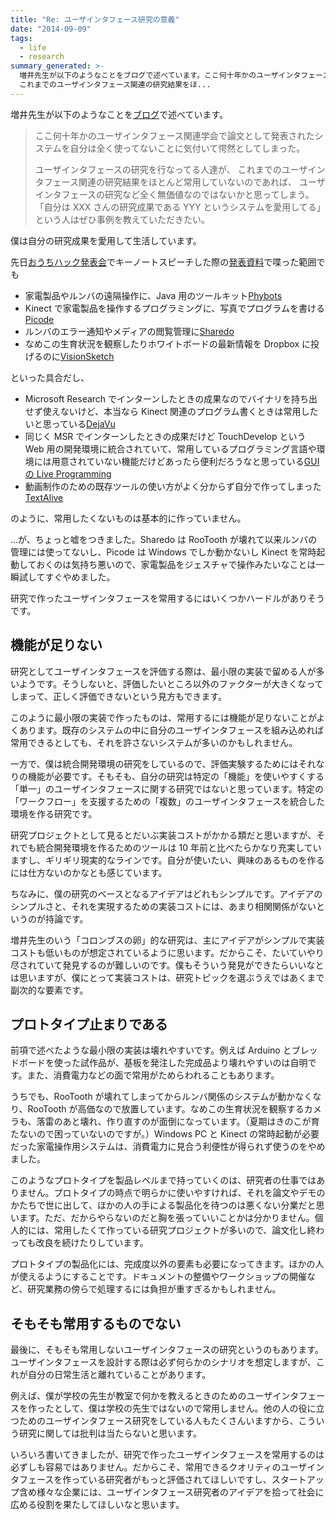 ```yaml
---
title: "Re: ユーザインタフェース研究の意義"
date: "2014-09-09"
tags:
  - life
  - research
summary_generated: >-
  増井先生が以下のようなことをブログで述べています。ここ何十年かのユーザインタフェース関連学会で論文として発表されたシステムを自分は全く使ってないことに気付いて愕然としてしまった。ユーザインタフェースの研究を行なってる人達が、
  これまでのユーザインタフェース関連の研究結果をほ...
---
```


増井先生が以下のようなことを[ブログ](http://masui.blog.jp/archives/1008964475.html "ユーザインタフェース研究の意義 : 続・ユビキタスの街角")で述べています。

> ここ何十年かのユーザインタフェース関連学会で論文として発表されたシステムを自分は全く使ってないことに気付いて愕然としてしまった。
>
> ユーザインタフェースの研究を行なってる人達が、 これまでのユーザインタフェース関連の研究結果をほとんど常用していないのであれば、 ユーザインタフェースの研究など全く無価値なのではないかと思ってしまう。 「自分は XXX さんの研究成果である YYY というシステムを愛用してる」という人はぜひ事例を教えていただきたい。

僕は自分の研究成果を愛用して生活しています。

先日[おうちハック発表会](http://kadecot.net/ouch-hack/ "Kadecot おうちハック発表会")でキーノートスピーチした際の[発表資料](https://www.slideshare.net/arcatdmz/home-hack "もっとおうちハックできるおうち開発環境に向けて─おうちハック事例集─")で喋った範囲でも

- 家電製品やルンバの遠隔操作に、Java 用のツールキット[Phybots](https://junkato.jp/ja/phybots/ "Phybots: 日用品にモビリティを付与するプロトタイピング用ツールキット")
- Kinect で家電製品を操作するプログラミングに、写真でプログラムを書ける[Picode](https://junkato.jp/ja/picode/ "Picode: ソースコードに写真を貼り込める統合開発環境")
- ルンバのエラー通知やメディアの閲覧管理に[Sharedo](https://junkato.jp/ja/sharedo/ "Sharedo: To-doリストによる人-エージェント間のタスク共有")
- なめこの生育状況を観察したりホワイトボードの最新情報を Dropbox に投げるのに[VisionSketch](https://junkato.jp/ja/visionsketch/ "VisionSketch: Integrated Support for Example-Centric Programming of Image Processing Applications")

といった具合だし、

- Microsoft Research でインターンしたときの成果なのでバイナリを持ち出せず使えないけど、本当なら Kinect 関連のプログラム書くときは常用したいと思っている[DejaVu](https://junkato.jp/ja/dejavu/ "DejaVu: Integrated Support for Developing Interactive Camera-Based Programs")
- 同じく MSR でインターンしたときの成果だけど TouchDevelop という Web 用の開発環境に統合されていて、常用しているプログラミング言語や環境には用意されていない機能だけどあったら便利だろうなと思っている[GUI の Live Programming](https://junkato.jp/ja/touchdevelop/ " It's Alive! Continuous Feedback in UI Programming")
- 動画制作のための既存ツールの使い方がよく分からず自分で作ってしまった[TextAlive](https://staff.aist.go.jp/jun.kato/TextAlive/ "TextAlive: 音楽に同期した歌詞アニメーションのKinetic Typography制作環境")

のように、常用したくないものは基本的に作っていません。

…が、ちょっと嘘をつきました。Sharedo は RooTooth が壊れて以来ルンバの管理には使ってないし、Picode は Windows でしか動かないし Kinect を常時起動しておくのは気持ち悪いので、家電製品をジェスチャで操作みたいなことは一瞬試してすぐやめました。

研究で作ったユーザインタフェースを常用するにはいくつかハードルがありそうです。

## 機能が足りない

研究としてユーザインタフェースを評価する際は、最小限の実装で留める人が多いようです。そうしないと、評価したいところ以外のファクターが大きくなってしまって、正しく評価できないという見方もできます。

このように最小限の実装で作ったものは、常用するには機能が足りないことがよくあります。既存のシステムの中に自分のユーザインタフェースを組み込めれば常用できるとしても、それを許さないシステムが多いのかもしれません。

一方で、僕は統合開発環境の研究をしているので、評価実験するためにはそれなりの機能が必要です。そもそも、自分の研究は特定の「機能」を使いやすくする「単一」のユーザインタフェースに関する研究ではないと思っています。特定の「ワークフロー」を支援するための「複数」のユーザインタフェースを統合した環境を作る研究です。

研究プロジェクトとして見るとだいぶ実装コストがかかる類だと思いますが、それでも統合開発環境を作るためのツールは 10 年前と比べたらかなり充実していますし、ギリギリ現実的なラインです。自分が使いたい、興味のあるものを作るには仕方ないのかなとも感じています。

ちなみに、僕の研究のベースとなるアイデアはどれもシンプルです。アイデアのシンプルさと、それを実現するための実装コストには、あまり相関関係がないというのが持論です。

増井先生のいう「コロンブスの卵」的な研究は、主にアイデアがシンプルで実装コストも低いものが想定されているように思います。だからこそ、たいていやり尽されていて発見するのが難しいのです。僕もそういう発見ができたらいいなとは思いますが、僕にとって実装コストは、研究トピックを選ぶうえではあくまで副次的な要素です。

## プロトタイプ止まりである

前項で述べたような最小限の実装は壊れやすいです。例えば Arduino とブレッドボードを使った試作品が、基板を発注した完成品より壊れやすいのは自明です。また、消費電力などの面で常用がためらわれることもあります。

うちでも、RooTooth が壊れてしまってからルンバ関係のシステムが動かなくなり、RooTooth が高価なので放置しています。なめこの生育状況を観察するカメラも、落雷のあと壊れ、作り直すのが面倒になっています。（夏期はきのこが育たないので困っていないのですが。）Windows PC と Kinect の常時起動が必要だった家電操作用システムは、消費電力に見合う利便性が得られず使うのをやめました。

このようなプロトタイプを製品レベルまで持っていくのは、研究者の仕事ではありません。プロトタイプの時点で明らかに使いやすければ、それを論文やデモのかたちで世に出して、ほかの人の手による製品化を待つのは悪くない分業だと思います。ただ、だからやらないのだと胸を張っていいことかは分かりません。個人的には、常用したくて作っている研究プロジェクトが多いので、論文化し終わっても改良を続けたりしています。

プロトタイプの製品化には、完成度以外の要素も必要になってきます。ほかの人が使えるようにすることです。ドキュメントの整備やワークショップの開催など、研究業務の傍らで処理するには負担が重すぎるかもしれません。

## そもそも常用するものでない

最後に、そもそも常用しないユーザインタフェースの研究というのもあります。ユーザインタフェースを設計する際は必ず何らかのシナリオを想定しますが、これが自分の日常生活と離れていることがあります。

例えば、僕が学校の先生が教室で何かを教えるときのためのユーザインタフェースを作ったとして、僕は学校の先生ではないので常用しません。他の人の役に立つためのユーザインタフェース研究をしている人もたくさんいますから、こういう研究に関しては批判は当たらないと思います。

いろいろ書いてきましたが、研究で作ったユーザインタフェースを常用するのは必ずしも容易ではありません。だからこそ、常用できるクオリティのユーザインタフェースを作っている研究者がもっと評価されてほしいですし、スタートアップ含め様々な企業には、ユーザインタフェース研究者のアイデアを拾って社会に広める役割を果たしてほしいなと思います。
